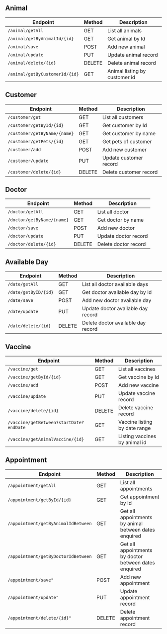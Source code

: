 ## Animal

| Endpoint                       | Method | Description                   |
|--------------------------------|--------|-------------------------------|
| `/animal/getAll`               | GET    | List all animals              |
| `/animal/getByAnimalId/{id}`   | GET    | Get animal by Id              |
| `/animal/save`                 | POST   | Add new animal                |
| `/animal/update`               | PUT    | Update animal record          |
| `/animal/delete/{id}`          | DELETE | Delete animal record          |
| `/animal/getByCustomerId/{id}` | GET    | Animal listing by customer id |

## Customer

| Endpoint                      | Method | Description            |
|-------------------------------|--------|------------------------|
| `/customer/get`              | GET    | List all customers     |
| `/customer/getById/{id}`     | GET    | Get customer by Id     |
| `/customer/getByName/{name}` | GET    | Get customer by name   |
| `/customer/getPets/{id}`     | GET    | Get pets of customer   |
| `/customer/add`               | POST   | Add new customer       |
| `/customer/update`           | PUT    | Update customer record |
| `/customer/delete/{id}`      | DELETE | Delete customer record |

## Doctor

| Endpoint                   | Method | Description          |
|----------------------------|--------|----------------------|
| `/doctor/getAll`           | GET    | List all doctor      |
| `/doctor/getByName/{name}` | GET    | Get doctor by name   |
| `/doctor/save`             | POST   | Add new doctor       |
| `/doctor/update`           | PUT    | Update doctor record |
| `/doctor/delete/{id}`      | DELETE | Delete doctor record |

## Available Day

| Endpoint             | Method | Description                        |
|----------------------|--------|------------------------------------|
| `/date/getAll`       | GET    | List all doctor available days     |
| `/date/getByID/{id}` | GET    | Get doctor available day by Id     |
| `/date/save`         | POST   | Add new doctor available day       |
| `/date/update`       | PUT    | Update doctor available day record |
| `/date/delete/{id}`  | DELETE | Delete doctor available day record |

## Vaccine

| Endpoint                                | Method | Description                   |
|-----------------------------------------|--------|-------------------------------|
| `/vaccine/get`                          | GET    | List all vaccines             |
| `/vaccine/getById/{id}`                 | GET    | Get vaccine by Id             |
| `/vaccine/add`                          | POST   | Add new vaccine               |
| `/vaccine/update`                       | PUT    | Update vaccine record         |
| `/vaccine/delete/{id}`                  | DELETE | Delete vaccine record         |
| `/vaccine/getBetween?startDate?endDate` | GET    | Vaccine listing by date range |
| `/vaccine/getAnimalVaccine/{id}`        | GET    | Listing vaccines by animal id |

## Appointment

| Endpoint                            | Method | Description                                           |
|-------------------------------------|--------|-------------------------------------------------------|
| `/appointment/getAll`               | GET    | List all appointments                                 |
| `/appointment/getById/{id}`         | GET    | Get appointment by Id                                 |
| `/appointment/getByAnimalIdBetween` | GET    | Get all appointments by animal between dates enquired |
| `/appointment/getByDoctorIdBetween` | GET    | Get all appointments by doctor between dates enquired |
| `/appointment/save"`                | POST   | Add new appointment                                   |
| `/appointment/update"`              | PUT    | Update appointment record                             |
| `/appointment/delete/{id}"`         | DELETE | Delete appointment record                             |









